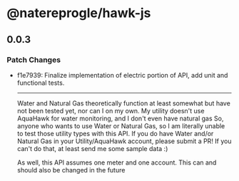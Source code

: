 # @natereprogle/hawk-js

## 0.0.3

### Patch Changes

- f1e7939: Finalize implementation of electric portion of API, add unit and functional tests.

  ***

  Water and Natural Gas theoretically function at least somewhat but have not been tested yet, nor can I on my own. My
  utility doesn't use AquaHawk for water monitoring, and I don't even have natural gas So, anyone who wants to use Water
  or Natural Gas, so I am literally unable to test those utility types with this API. If you do have Water and/or Natural
  Gas in your Utility/AquaHawk account, please submit a PR! If you can't do that, at least send me some sample data :)

  As well, this API assumes one meter and one account. This can and should also be changed in the future
